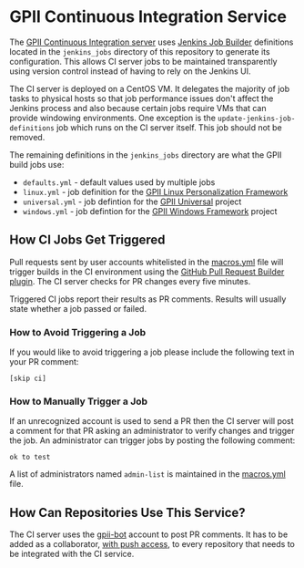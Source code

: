 # GPII Continuous Integration Service

The [GPII Continuous Integration server](https://ci.gpii.net/) uses [Jenkins Job Builder](http://docs.openstack.org/infra/jenkins-job-builder) definitions located in the ``jenkins_jobs`` directory of this repository to generate its configuration. This allows CI server jobs to be maintained transparently using version control instead of having to rely on the Jenkins UI. 

The CI server is deployed on a CentOS VM. It delegates the majority of job tasks to physical hosts so that job performance issues don't affect the Jenkins process and also because certain jobs require VMs that can provide windowing environments. One exception is the ``update-jenkins-job-definitions`` job which runs on the CI server itself. This job should not be removed.

The remaining definitions in the ``jenkins_jobs`` directory are what the GPII build jobs use:

* ``defaults.yml`` - default values used by multiple jobs
* ``linux.yml`` - job definition for the [GPII Linux Personalization Framework](https://github.com/gpii/linux)
* ``universal.yml`` - job defintion for the [GPII Universal](https://github.com/gpii/universal/) project
* ``windows.yml`` - job defintion for the [GPII Windows Framework](https://github.com/gpii/windows/) project

## How CI Jobs Get Triggered

Pull requests sent by user accounts whitelisted in the [macros.yml](https://github.com/GPII/ci-service/blob/master/jenkins_jobs/macros.yml) file will trigger builds in the CI environment using the [GitHub Pull Request Builder plugin](http://docs.openstack.org/infra/jenkins-job-builder/triggers.html#triggers.github-pull-request). The CI server checks for PR changes every five minutes.

Triggered CI jobs report their results as PR comments. Results will usually state whether a job passed or failed.

### How to Avoid Triggering a Job

If you would like to avoid triggering a job please include the following text in your PR comment:

```
[skip ci]
```

### How to Manually Trigger a Job

If an unrecognized account is used to send a PR then the CI server will post a comment for that PR asking an administrator to verify changes and trigger the job. An administrator can trigger jobs by posting the following comment:

```
ok to test
```

A list of administrators named ``admin-list`` is maintained in the [macros.yml](https://github.com/GPII/ci-service/blob/master/jenkins_jobs/macros.yml) file. 

## How Can Repositories Use This Service?  

The CI server uses the [gpii-bot](https://github.com/gpii-bot) account to post PR comments. It has to be added as a collaborator, [with push access](https://developer.github.com/v3/repos/statuses/#create-a-status), to every repository that needs to be integrated with the CI service.